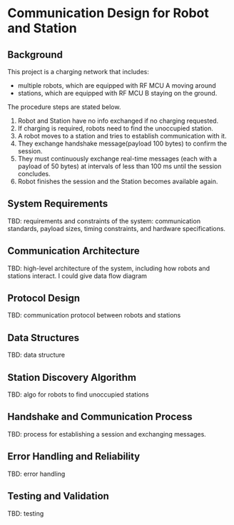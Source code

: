 # Communication Design for Robot and Station

## Background
This project is a charging network that includes:
- multiple robots, which are equipped with RF MCU A moving around
- stations, which are equipped with RF MCU B staying on the ground.

The procedure steps are stated below.
1. Robot and Station have no info exchanged if no charging requested.
2. If charging is required, robots need to find the unoccupied station.
3. A robot moves to a station and tries to establish communication with it.
4. They exchange handshake message(payload 100 bytes) to confirm the session.
5. They must continuously exchange real-time messages (each with a payload of 50 bytes) at intervals of less than 100 ms until the session concludes.
6. Robot finishes the session and the Station becomes available again.

## System Requirements
TBD: requirements and constraints of the system: communication standards, payload sizes, timing constraints, and hardware specifications.

## Communication Architecture
TBD: high-level architecture of the system, including how robots and stations interact. I could give data flow diagram

## Protocol Design
TBD: communication protocol between robots and stations

## Data Structures
TBD: data structure

## Station Discovery Algorithm
TBD: algo for robots to find unoccupied stations

## Handshake and Communication Process
TBD: process for establishing a session and exchanging messages.

## Error Handling and Reliability
TBD: error handling

## Testing and Validation
TBD: testing